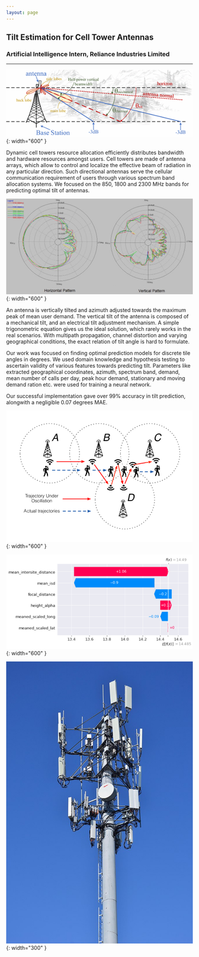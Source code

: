 ```yaml
---
layout: page
---
```

<h2><b>Tilt Estimation for Cell Tower Antennas</b></h2>
<h3><b> Artificial Intelligence Intern, Reliance Industries Limited</b></h3>

-------------------------------------------------------------------------------------------------------------------  


![Radiation Pattern of Towers](/images/tilt-estimation/tilt-estimation-tower-pattern.png){: width="600" }


Dynamic cell towers resource allocation efficiently distributes bandwidth and hardware resources amongst users. Cell towers are made of antenna 
arrays, which allow to control and localize the effective beam of radiation in any particular direction. Such directional antennas serve the 
cellular communication requirement of users through various spectrum band allocation systems. We focused on the 850, 1800 and 2300 MHz bands 
for predicting optimal tilt of antennas.   

![Radiation Pattern](/images/tilt-estimation/radiation-pattern.png){: width="600" }

An antenna is vertically tilted and azimuth adjusted towards the maximum peak of mean user demand. The vertical tilt of the antenna is composed of a mechanical tilt, and an electrical tilt adjustment mechanism. A simple trigonometric equation gives us 
the ideal solution, which rarely works in the real scenarios. With multipath propagation, channel distortion and varying geographical 
conditions, the exact relation of tilt angle is hard to formulate.  

Our work was focused on finding optimal prediction models for discrete tile angles in degrees. We used domain knowledge and hypothesis testing
to ascertain validity of various features towards predicting tilt. Parameters like extracted geographical coordinates, azimuth, spectrum band, 
demand, mean number of calls per day, peak hour demand, stationary and moving demand ration etc. were used for training a neural network.   

Our successful implementation gave over 99% accuracy in tilt prediction, alongwith a negligible 0.07 degrees MAE. 
 
 
![Moving Demand](/images/tilt-estimation/motion-allocation.png){: width="600" }  

![SHAP explainability](/images/tilt-estimation/tilt-estimation-waterfall.png){: width="600" }
  
  
![Cell Tower](/images/tilt-estimation/cell-tower-img.jpg){: width="300" }



